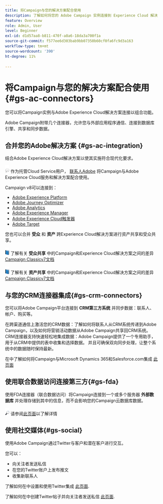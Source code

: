 ```yaml
---
title: 将Campaign与您的解决方案配合使用
description: 了解如何将您的 Adobe Campaign 实例连接到 Experience Cloud 解决方案。
feature: Overview
role: Admin, User
level: Beginner
exl-id: d1d57aa8-b811-470f-a8a6-18da3a700f1a
source-git-commit: f577ee6d303bab9bb07350b60cf0fa6fc9d3a163
workflow-type: tm+mt
source-wordcount: '390'
ht-degree: 11%

---
```


# 将Campaign与您的解决方案配合使用{#gs-ac-connectors}

您可以将Campaign实例与Adobe Experience Cloud解决方案连接以组合功能。

Adobe Campaign附带几个连接器，允许您与外部应用程序通信、连接到数据库引擎、共享和同步数据。

## 合并您的Adobe解决方案 {#gs-ac-integration}

结合Adobe Experience Cloud解决方案以使其实施符合现代化要求。

![](../assets/do-not-localize/speech.png)  作为托管Cloud Service用户， [联系人Adobe](../start/campaign-faq.md#support) 将Campaign与Adobe Experience Cloud服务和解决方案配合使用。

Campaign v8可以连接到：

* [Adobe Experience Platform](../connect/ac-aep.md)
* [Adobe Journey Optimizer](../connect/ac-ajo.md)
* [Adobe Analytics](../connect/ac-aa.md)
* [Adobe Experience Manager](../connect/ac-aem.md)
* [Adobe Experience Cloud触发器](../connect/ac-triggers.md)
* [Adobe Target](../connect/ac-at.md)

您也可以合并 **受众** 和 **资产** 跨Experience Cloud解决方案进行资产共享和受众共享。

![](../assets/do-not-localize/book.png) 了解有关 **受众共享** 中的Campaign和Experience Cloud解决方案之间的差异 [Campaign Classicv7文档](https://experienceleague.adobe.com/docs/campaign-classic/using/integrating-with-adobe-experience-cloud/audience-sharing/sharing-audiences-with-adobe-experience-cloud.html#integrating-with-adobe-experience-cloud)

![](../assets/do-not-localize/book.png) 了解有关 **资产共享** 中的Campaign和Experience Cloud解决方案之间的差异 [Campaign Classicv7文档](https://experienceleague.adobe.com/docs/campaign-classic/using/integrating-with-adobe-experience-cloud/asset-sharing/sharing-assets-with-adobe-experience-cloud.html#integrating-with-adobe-experience-cloud)

## 与您的CRM连接器集成{#gs-crm-connectors}

您可以将Adobe Campaign平台连接到 **CRM第三方系统** 并同步数据：联系人、帐户、购买等。

在跨渠道通信上激活您的CRM数据：了解如何将联系人从CRM系统传递到Adobe Campaign，以及如何将营销活动数据从Adobe Campaign共享回CRM系统。
CRM连接器支持快速轻松地集成数据：Adobe Campaign提供了一个专用助手，用于从CRM中提供的表中收集和选择数据。 并且可确保双向同步处理，让整个系统中的数据随时保持最新。

在中了解如何将Campaign与Microsoft Dynamics 365和Salesforce.com集成 [此页面](crm.md)

## 使用联合数据访问连接第三方{#gs-fda}

使用FDA连接器（联合数据访问）将Campaign连接到一个或多个服务器 **外部数据库** 并处理存储到其中的信息，而不会影响您的Campaign云数据库数据。

![](../assets/do-not-localize/glass.png) 请参阅[此页面](fda.md)以了解详情

## 使用社交媒体{#gs-social}

使用Adobe Campaign通过Twitter与客户和潜在客户进行交互。

您可以：

* 向关注者发送私信
* 在您的Twitter账户上发布推文
* 收集新联系人

了解如何在中设置和使用Twitter集成 [此页面](../connect/ac-tw.md).

了解如何在中创建Twitter帖子并向关注者发送私信 [此页面](../send/twitter.md).
